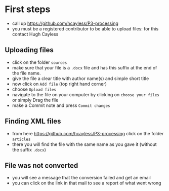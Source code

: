 # First steps
 - call up https://github.com/hcayless/P3-processing
 - you must be a registered contributor to be able to upload files: for this contact Hugh Cayless

## Uploading files
 - click on the folder `sources`
 - make sure that your file is a `.docx` file and has this suffix at the end of the file name.
 - give the file a clear title with author name(s) and simple short title
 - now click on `Add file` (top right hand corner)
 - choose `Upload files`
 - navigate to the file on your computer by clicking on `choose your files` or simply Drag the file
 - make a Commit note and press `Commit changes`

## Finding XML files
 - from here https://github.com/hcayless/P3-processing click on the folder `articles`
 - there you will find the file with the same name as you gave it (without the suffix `.docx`)

## File was not converted
 - you will see a message that the conversion failed and get an email
 - you can click on the link in that mail to see a report of what went wrong
